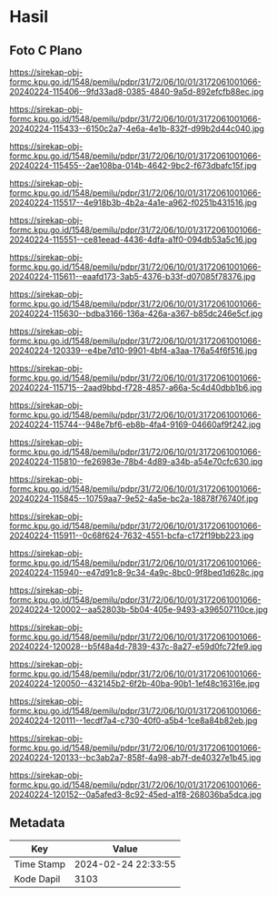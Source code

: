 # Hasil

## Foto C Plano

https://sirekap-obj-formc.kpu.go.id/1548/pemilu/pdpr/31/72/06/10/01/3172061001066-20240224-115406--9fd33ad8-0385-4840-9a5d-892efcfb88ec.jpg

https://sirekap-obj-formc.kpu.go.id/1548/pemilu/pdpr/31/72/06/10/01/3172061001066-20240224-115433--6150c2a7-4e6a-4e1b-832f-d99b2d44c040.jpg

https://sirekap-obj-formc.kpu.go.id/1548/pemilu/pdpr/31/72/06/10/01/3172061001066-20240224-115455--2ae108ba-014b-4642-9bc2-f673dbafc15f.jpg

https://sirekap-obj-formc.kpu.go.id/1548/pemilu/pdpr/31/72/06/10/01/3172061001066-20240224-115517--4e918b3b-4b2a-4a1e-a962-f0251b431516.jpg

https://sirekap-obj-formc.kpu.go.id/1548/pemilu/pdpr/31/72/06/10/01/3172061001066-20240224-115551--ce81eead-4436-4dfa-a1f0-094db53a5c16.jpg

https://sirekap-obj-formc.kpu.go.id/1548/pemilu/pdpr/31/72/06/10/01/3172061001066-20240224-115611--eaafd173-3ab5-4376-b33f-d07085f78376.jpg

https://sirekap-obj-formc.kpu.go.id/1548/pemilu/pdpr/31/72/06/10/01/3172061001066-20240224-115630--bdba3166-136a-426a-a367-b85dc246e5cf.jpg

https://sirekap-obj-formc.kpu.go.id/1548/pemilu/pdpr/31/72/06/10/01/3172061001066-20240224-120339--e4be7d10-9901-4bf4-a3aa-176a54f6f516.jpg

https://sirekap-obj-formc.kpu.go.id/1548/pemilu/pdpr/31/72/06/10/01/3172061001066-20240224-115715--2aad9bbd-f728-4857-a66a-5c4d40dbb1b6.jpg

https://sirekap-obj-formc.kpu.go.id/1548/pemilu/pdpr/31/72/06/10/01/3172061001066-20240224-115744--948e7bf6-eb8b-4fa4-9169-04660af9f242.jpg

https://sirekap-obj-formc.kpu.go.id/1548/pemilu/pdpr/31/72/06/10/01/3172061001066-20240224-115810--fe26983e-78b4-4d89-a34b-a54e70cfc630.jpg

https://sirekap-obj-formc.kpu.go.id/1548/pemilu/pdpr/31/72/06/10/01/3172061001066-20240224-115845--10759aa7-9e52-4a5e-bc2a-18878f76740f.jpg

https://sirekap-obj-formc.kpu.go.id/1548/pemilu/pdpr/31/72/06/10/01/3172061001066-20240224-115911--0c68f624-7632-4551-bcfa-c172f19bb223.jpg

https://sirekap-obj-formc.kpu.go.id/1548/pemilu/pdpr/31/72/06/10/01/3172061001066-20240224-115940--e47d91c8-9c34-4a9c-8bc0-9f8bed1d628c.jpg

https://sirekap-obj-formc.kpu.go.id/1548/pemilu/pdpr/31/72/06/10/01/3172061001066-20240224-120002--aa52803b-5b04-405e-9493-a396507110ce.jpg

https://sirekap-obj-formc.kpu.go.id/1548/pemilu/pdpr/31/72/06/10/01/3172061001066-20240224-120028--b5f48a4d-7839-437c-8a27-e59d0fc72fe9.jpg

https://sirekap-obj-formc.kpu.go.id/1548/pemilu/pdpr/31/72/06/10/01/3172061001066-20240224-120050--432145b2-6f2b-40ba-90b1-1ef48c16316e.jpg

https://sirekap-obj-formc.kpu.go.id/1548/pemilu/pdpr/31/72/06/10/01/3172061001066-20240224-120111--1ecdf7a4-c730-40f0-a5b4-1ce8a84b82eb.jpg

https://sirekap-obj-formc.kpu.go.id/1548/pemilu/pdpr/31/72/06/10/01/3172061001066-20240224-120133--bc3ab2a7-858f-4a98-ab7f-de40327e1b45.jpg

https://sirekap-obj-formc.kpu.go.id/1548/pemilu/pdpr/31/72/06/10/01/3172061001066-20240224-120152--0a5afed3-8c92-45ed-a1f8-268036ba5dca.jpg


## Metadata

| Key        | Value               |
| ---------- | ------------------- |
| Time Stamp | 2024-02-24 22:33:55 |
| Kode Dapil | 3103                |



